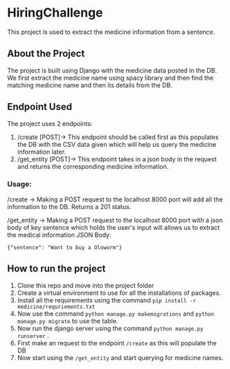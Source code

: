 # HiringChallenge

This project is used to extract the medicine information from a sentence.

## About the Project

The project is built using Django with the medicine data posted in the DB. We first extract the medicine name using spacy library and then find the matching 
medicine name and then its details from the DB.

## Endpoint Used

The project uses 2 endpoints:

1. /create [POST]-> This endpoint should be called first as this populates the DB with the CSV data given which will help us query the medicine information later.
2. /get_entity [POST]-> This endpoint takes in a json body in the request and returns the corresponding medicine information.

### Usage:
/create -> Making a POST request to the localhost 8000 port will add all the information to the DB. Returns a 201 status.

/get_entity -> Making a POST request to the localhost 8000 port with a json body of key sentence which holds the user's input will allows us to extract the medical information
              JSON Body:
              
```
{"sentence": "Want to buy a Oloworm"}
```

## How to run the project

1. Clone this repo and move into the project folder
2. Create a virtual environment to use for all the installations of packages.
3. Install all the requirements using the command ``` pip install -r medicine/requriements.txt ```
4. Now use the command ``` python manage.py makemigrations ``` and ``` python manage.py migrate ``` to use the table.
5. Now run the django server using the command ``` python manage.py runserver ``` .
6. First make an request to the endpoint ``` /create ``` as this will populate the DB
7. Now start using the ``` /get_entity ``` and start querying for medicine names.
  

